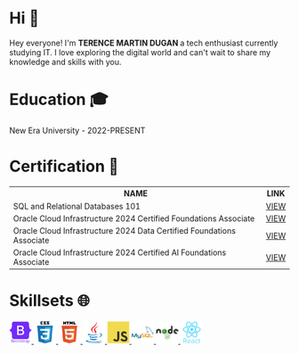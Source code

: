 <h1>Hi 👋</h1>
<p>Hey everyone! I'm <strong>TERENCE MARTIN DUGAN </strong>a tech enthusiast currently studying IT. I love exploring the digital world and can't wait to share my knowledge and skills with you.</p>
<h1>Education 🎓</h1>
<p>New Era University - 2022-PRESENT </p>
<h1>Certification 📃</h1>
<table>
  <tr>
    <th>NAME</th>
    <th>LINK</th>
  </tr>
  <tr>
    <td>SQL and Relational Databases 101</td>
    <td><a href="https://courses.cognitiveclass.ai/certificates/9bff2350cb6347b294cc17b9951590a6">VIEW</a></td>
  </tr>
  <tr>
    <td>Oracle Cloud Infrastructure 2024 Certified Foundations Associate</td>
    <td><a href="https://catalog-education.oracle.com/ords/certview/sharebadge?id=2151C1EFD9261342E1320E68508C5B738305CD5CDBF38AF4D5EDA58DD9F70C68">VIEW</a></td>
  </tr>
  <tr>
    <td>Oracle Cloud Infrastructure 2024 Data Certified Foundations Associate</td>
    <td><a href="https://catalog-education.oracle.com/ords/certview/sharebadge?id=2151C1EFD9261342E1320E68508C5B73694213DC2510E15F2D2A5A9B5CF593BB">VIEW</a></td>
  </tr>
  <tr>
    <td>Oracle Cloud Infrastructure 2024 Certified AI Foundations Associate</td>
    <td><a href="https://catalog-education.oracle.com/ords/certview/sharebadge?id=6530F7B2B416C8C67D0B01B3DD5FEA82C1548A5163724DC240458B328FB61F59">VIEW</a></td>
  </tr>
</table>
<h1>Skillsets 🌐</h3>
<p align="left"> <a href="https://getbootstrap.com" target="_blank" rel="noreferrer"> <img src="https://raw.githubusercontent.com/devicons/devicon/master/icons/bootstrap/bootstrap-plain-wordmark.svg" alt="bootstrap" width="40" height="40"/> </a> <a href="https://www.w3schools.com/css/" target="_blank" rel="noreferrer"> <img src="https://raw.githubusercontent.com/devicons/devicon/master/icons/css3/css3-original-wordmark.svg" alt="css3" width="40" height="40"/> </a> <a href="https://www.w3.org/html/" target="_blank" rel="noreferrer"> <img src="https://raw.githubusercontent.com/devicons/devicon/master/icons/html5/html5-original-wordmark.svg" alt="html5" width="40" height="40"/> </a> <a href="https://www.java.com" target="_blank" rel="noreferrer"> <img src="https://raw.githubusercontent.com/devicons/devicon/master/icons/java/java-original.svg" alt="java" width="40" height="40"/> </a> <a href="https://developer.mozilla.org/en-US/docs/Web/JavaScript" target="_blank" rel="noreferrer"> <img src="https://raw.githubusercontent.com/devicons/devicon/master/icons/javascript/javascript-original.svg" alt="javascript" width="40" height="40"/> </a> <a href="https://www.mysql.com/" target="_blank" rel="noreferrer"> <img src="https://raw.githubusercontent.com/devicons/devicon/master/icons/mysql/mysql-original-wordmark.svg" alt="mysql" width="40" height="40"/> </a> <a href="https://nodejs.org" target="_blank" rel="noreferrer"> <img src="https://raw.githubusercontent.com/devicons/devicon/master/icons/nodejs/nodejs-original-wordmark.svg" alt="nodejs" width="40" height="40"/> </a> <a href="https://reactjs.org/" target="_blank" rel="noreferrer"> <img src="https://raw.githubusercontent.com/devicons/devicon/master/icons/react/react-original-wordmark.svg" alt="react" width="40" height="40"/> </a> </p>
